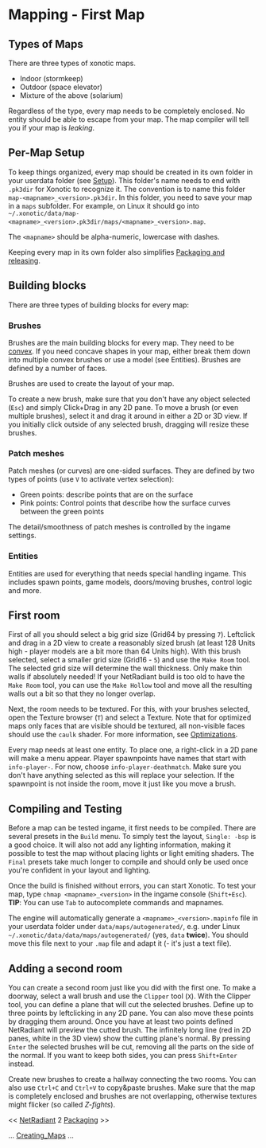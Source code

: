 Mapping - First Map
===================

Types of Maps
-------------

There are three types of xonotic maps.

-   Indoor (stormkeep)
-   Outdoor (space elevator)
-   Mixture of the above (solarium)

Regardless of the type, every map needs to be completely enclosed. No entity should be able to escape from your map.
The map compiler will tell you if your map is *leaking*.

Per-Map Setup
-------------

To keep things organized, every map should be created in its own folder in your userdata folder (see [Setup](mapping-Setup)).
This folder's name needs to end with `.pk3dir` for Xonotic to recognize it. The convention is to name this folder `map-<mapname>_<version>.pk3dir`.
In this folder, you need to save your map in a `maps` subfolder. For example, on Linux it should go into `~/.xonotic/data/map-<mapname>_<version>.pk3dir/maps/<mapname>_<version>.map`.

The `<mapname>` should be alpha-numeric, lowercase with dashes.

Keeping every map in its own folder also simplifies [Packaging and releasing](mapping-packaging).

Building blocks
---------------

There are three types of building blocks for every map:

### Brushes
Brushes are the main building blocks for every map. They need to be [convex](https://en.wikipedia.org/wiki/Convex_polytope).
If you need concave shapes in your map, either break them down into multiple convex brushes or use a model (see Entities).
Brushes are defined by a number of faces.

Brushes are used to create the layout of your map.

To create a new brush, make sure that you don't have any object selected (`Esc`) and simply Click+Drag in any 2D pane.
To move a brush (or even multiple brushes), select it and drag it around in either a 2D or 3D view.
If you initially click outside of any selected brush, dragging will resize these brushes.

### Patch meshes
Patch meshes (or curves) are one-sided surfaces. They are defined by two types of points (use `V` to activate vertex selection):
-   Green points: describe points that are on the surface
-   Pink points: Control points that describe how the surface curves between the green points

The detail/smoothness of patch meshes is controlled by the ingame settings.

### Entities
Entities are used for everything that needs special handling ingame. This includes spawn points, game models, doors/moving brushes, control logic and more.

First room
----------

First of all you should select a big grid size (Grid64 by pressing `7`). Leftclick and drag in a 2D view to create a reasonably sized brush
(at least 128 Units high - player models are a bit more than 64 Units high). With this brush selected, select a smaller grid size (Grid16 - `5`)
and use the `Make Room` tool. The selected grid size will determine the wall thickness. Only make thin walls if absolutely needed! 
If your NetRadiant build is too old to have the `Make Room` tool, you can use the `Make Hollow` tool and move all the resulting walls out a bit
so that they no longer overlap.

Next, the room needs to be textured. For this, with your brushes selected, open the Texture browser (`T`) and select a Texture.
Note that for optimized maps only faces that are visible should be textured, all non-visible faces should use the `caulk` shader.
For more information, see [Optimizations](mapping-Optimizing).

Every map needs at least one entity. To place one, a right-click in a 2D pane will make a menu appear. Player spawnpoints have names that start with `info-player-`.
For now, choose `info-player-deathmatch`. Make sure you don't have anything selected as this will replace your selection.
If the spawnpoint is not inside the room, move it just like you move a brush.

Compiling and Testing
---------------------

Before a map can be tested ingame, it first needs to be compiled. There are several presets in the `Build` menu. To simply test the layout,
`Single: -bsp` is a good choice. It will also not add any lighting information, making it possible to test the map without placing lights or light emiting shaders.
The `Final` presets take much longer to compile and should only be used once you're confident in your layout and lighting.

Once the build is finished without errors, you can start Xonotic. To test your map, type `chmap <mapname>_<version>` in the ingame console (`Shift+Esc`).
**TIP**: You can use `Tab` to autocomplete commands and mapnames.

The engine will automatically generate a `<mapname>_<version>.mapinfo` file in your userdata folder under `data/maps/autogenerated/`,
e.g. under Linux `~/.xonotic/data/data/maps/autogenerated/` (yes, `data` **twice**). You should move this file next to your `.map` file
and adapt it (- it's just a text file).

Adding a second room
--------------------

You can create a second room just like you did with the first one. To make a doorway, select a wall brush and use the `Clipper` tool (`X`).
With the Clipper tool, you can define a plane that will cut the selected brushes. Define up to three points by leftclicking in any 2D pane.
You can also move these points by dragging them around. Once you have at least two points defined NetRadiant will preview the cutted brush.
The infinitely long line (red in 2D panes, white in the 3D view) show the cutting plane's normal. By pressing `Enter` the selected brushes will be cut,
removing all the parts on the side of the normal. If you want to keep both sides, you can press `Shift+Enter` instead.

Create new brushes to create a hallway connecting the two rooms. You can also use `Ctrl+C` and `Ctrl+V` to copy&paste brushes. Make sure that the map is
completely enclosed and brushes are not overlapping, otherwise textures might flicker (so called *Z-fights*).


\<\< [NetRadiant](mapping-NetRadiant) 2 [Packaging](mapping-packaging) \>\>

… [Creating_Maps](Creating-Maps) …

